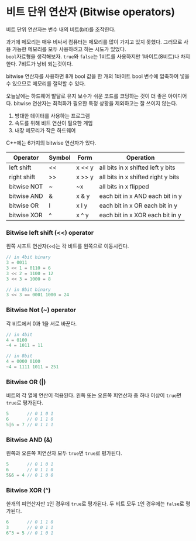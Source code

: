 # 비트 단위 연산자 (Bitwise operators)

비트 단위 연산자는 변수 내의 비트(bit)를 조작한다.

과거에 메모리는 매우 비싸서 컴퓨터는 메모리를 많이 가지고 있지 못했다. 그러므로 사용 가능한 메모리를 모두 사용하려고 하는 시도가 있었다.<br>
`bool`자료형을 생각해보자. `true`와 `false`는 1비트를 사용하지만 1바이트(8비트)나 차지한다. 7비트가 낭비 되는것이다.

bitwise 연산자를 사용하면 8개 bool 값을 한 개의 1바이트 bool 변수에 압축하여 넣을 수 있으므로 메모리를 절약할 수 있다.

오늘날에는 하드웨어 발달로 유지 보수가 쉬운 코드를 코딩하는 것이 더 좋은 아이디어다. bitwise 연산자는 최적화가 필요한 특정 상황을 제외하고는 잘 쓰이지 않는다.
 1. 방대한 데이터를 사용하는 프로그램
 2. 속도를 위해 비트 연산이 필요한 게임
 3. 내장 메모리가 작은 하드웨어


C++에는 6가지의 bitwise 연산자가 있다.

| Operator    | Symbol | Form   | Operation                          |
| ----------- | ------ | ------ | ---------------------------------- |
| left shift  | <<     | x << y | all bits in x shifted left y bits  |
| right shift | >>     | x >> y | all bits in x shifted right y bits |
| bitwise NOT | ~      | ~x     | all bits in x flipped              |
| bitwise AND | &      | x & y  | each bit in x AND each bit in y    |
| bitwise OR  | l      | x l y  | each bit in x OR each bit in y     |
| bitwise XOR | ^      | x ^ y  | each bit in x XOR each bit in y    |


### Bitwise left shift (<<) operator

왼쪽 시프트 연산자(`<<`)는 각 비트를 왼쪽으로 이동시킨다.
```cpp
// in 4bit binary
3 = 0011
3 << 1 = 0110 = 6
3 << 2 = 1100 = 12
3 << 3 = 1000 = 8

// in 8bit binary
3 << 3 == 0001 1000 = 24
```

### Bitwise Not (~) operator

각 비트에서 0과 1을 서로 바꾼다.

```cpp
// in 4bit
4 = 0100
~4 = 1011 = 11

// in 8bit
4 = 0000 0100
~4 = 1111 1011 = 251
```

### Bitwise OR (|)

비트의 각 열에 연산이 적용된다. 왼쪽 또는 오른쪽 피연산자 중 하나 이상이 `true`면 `true`로 평가된다.
```cpp
5       // 0 1 0 1
6       // 0 1 1 0
5|6 = 7 // 0 1 1 1
```

### Bitwise AND (&)

왼쪽과 오른쪽 피연산자 모두 `true`면 `true`로 평가된다.
```cpp
5       // 0 1 0 1
6       // 0 1 1 0
5&6 = 4 // 0 1 0 0
```

### Bitwise XOR (^)

한개의 피연산자만 `1`인 경우에 `true`로 평가된다. 두 비트 모두 `1`인 경우에는 `false`로 평가된다.
```cpp
6       // 0 1 1 0
3       // 0 0 1 1
6^3 = 5 // 0 1 0 1
```